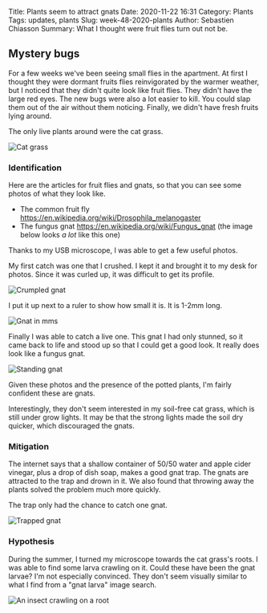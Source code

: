Title: Plants seem to attract gnats
Date: 2020-11-22 16:31
Category: Plants
Tags: updates, plants
Slug: week-48-2020-plants
Author: Sebastien Chiasson
Summary: What I thought were fruit flies turn out not be.

## Mystery bugs

For a few weeks we've been seeing small flies in the apartment. At first I thought they were dormant fruits flies reinvigorated by the warmer weather, but I noticed that they didn't quite look like fruit flies. They didn't have the large red eyes. The new bugs were also a lot easier to kill. You could slap them out of the air without them noticing. Finally, we didn't have fresh fruits lying around.

The only live plants around were the cat grass.

![Cat grass]({static}images/updates/48/20201119_122726.jpg)

### Identification

Here are the articles for fruit flies and gnats, so that you can see some photos of what they look like.

  * The common fruit fly <https://en.wikipedia.org/wiki/Drosophila_melanogaster>
  * The fungus gnat <https://en.wikipedia.org/wiki/Fungus_gnat> (the image below looks *a lot* like this one)

Thanks to my USB microscope, I was able to get a few useful photos.

My first catch was one that I crushed. I kept it and brought it to my desk for photos. Since it was curled up, it was difficult to get its profile.

![Crumpled gnat]({static}images/updates/48/vlcsnap-2020-11-19-10h18m30s648.png)

I put it up next to a ruler to show how small it is. It is 1-2mm long.

![Gnat in mms]({static}images/updates/48/20201119_121303.jpg)

Finally I was able to catch a live one. This gnat I had only stunned, so it came back to life and stood up so that I could get a good look. It really does look like a fungus gnat.

![Standing gnat]({static}images/updates/48/vlcsnap-2020-11-19-12h56m11s476.png)

Given these photos and the presence of the potted plants, I'm fairly confident these are gnats.

Interestingly, they don't seem interested in my soil-free cat grass, which is still under grow lights. It may be that the strong lights made the soil dry quicker, which discouraged the gnats.

### Mitigation

The internet says that a shallow container of 50/50 water and apple cider vinegar, plus a drop of dish soap, makes a good gnat trap. The gnats are attracted to the trap and drown in it. We also found that throwing away the plants solved the problem much more quickly.

The trap only had the chance to catch one gnat.

![Trapped gnat]({static}images/updates/48/20201119_143553.jpg)

### Hypothesis

During the summer, I turned my microscope towards the cat grass's roots. I was able to find some larva crawling on it. Could these have been the gnat larvae? I'm not especially convinced. They don't seem visually similar to what I find from a "gnat larva" image search.

![An insect crawling on a root]({static}images/updates/34/vlcsnap-2020-08-16-19h04m21s631.png)
